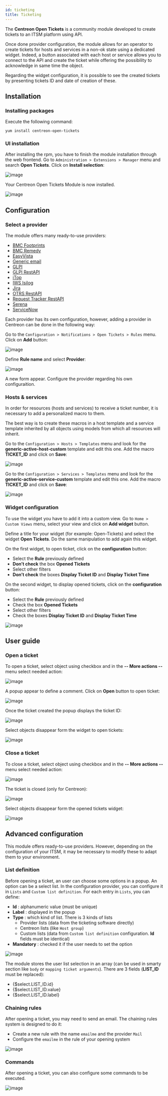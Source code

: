 ```yaml
---
id: ticketing
title: Ticketing
---
```


The **Centreon Open Tickets** is a community module developed to create
tickets to an ITSM platform using API.

Once done provider configuration, the module allows for an operator to
create tickets for hosts and services in a non-ok state using a
dedicated widget. Indeed, a button associated with each host or service
allows you to connect to the API and create the ticket while offering
the possibility to acknowledge in same time the object.

Regarding the widget configuration, it is possible to see the created
tickets by presenting tickets ID and date of creation of these.

## Installation

### Installing packages

Execute the following command:

``` shell
yum install centreon-open-tickets
```

### UI installation

After installing the rpm, you have to finish the module installation
through the web frontend. Go to `Administration > Extensions > Manager`
menu and search **Open Tickets**. Click on **Install selection**:

![image](../assets/alerts/open_tickets_install_01.png)

Your Centreon Open Tickets Module is now installed.

![image](../assets/alerts/open_tickets_install_02.png)

## Configuration

### Select a provider

The module offers many ready-to-use providers:

* [BMC Footprints](../integrations/open-tickets/bmc-footprints.html)
* [BMC Remedy](../integrations/open-tickets/bmc-remedy.html)
* [EasyVista](../integrations/open-tickets/easyvista.html)
* [Generic email](../integrations/open-tickets/mail.html)
* [GLPI](../integrations/open-tickets/glpi.html)
* [GLPI RestAPI](../integrations/open-tickets/glpi-restapi.html)
* [iTop](../integrations/open-tickets/itop.html)
* [IWS Isilog](../integrations/open-tickets/iws-isilog.html)
* [Jira](../integrations/open-tickets/jira.html)
* [OTRS RestAPI](../integrations/open-tickets/otrs-restapi.html)
* [Request Tracker RestAPI](../integrations/open-tickets/request-tracker-restapi.html)
* [Serena](../integrations/open-tickets/serena.html)
* [ServiceNow](../integrations/open-tickets/servicenow.html)

Each provider has its own configuration, however, adding a provider in
Centreon can be done in the following way:

Go to the `Configuration > Notifications > Open Tickets > Rules` menu.
Click on **Add** button:

![image](../assets/alerts/open_tickets_add_provider_01.png)

Define **Rule name** and select **Provider**:

![image](../assets/alerts/open_tickets_add_provider_02.png)

A new form appear. Configure the provider regarding his own configuraition.

### Hosts & services

In order for resources (hosts and services) to receive a ticket number,
it is necessary to add a personalized macro to them.

The best way is to create these macros in a host template and a service
template inherited by all objects using models from which all resources
will inherit.

Go to the `Configuration > Hosts > Templates` menu and look for the
**generic-active-host-custom** template and edit this one. Add the macro
**TICKET\_ID** and click on **Save**:

![image](../assets/alerts/open_tickets_macro.png)

Go to the `Configuration > Services > Templates` menu and look for the
**generic-active-service-custom** template and edit this one. Add the
macro **TICKET\_ID** and click on **Save**:

![image](../assets/alerts/open_tickets_macro.png)

### Widget configuration

To use the widget you have to add it into a custom view. Go to
`Home > Custom Views` menu, select your view and click on **Add widget**
button.

Define a title for your widget (for example: Open-Tickets) and select
the widget **Open Tickets**. Do the same manipulation to add again this
widget.

On the first widget, to open ticket, click on the **configuration**
button:

-   Select the **Rule** previously defined
-   **Don’t check** the box **Opened Tickets**
-   Select other filters
-   **Don’t check** the boxes **Display Ticket ID** and **Display Ticket
    Time**

On the second widget, to display opened tickets, click on the
**configuration** button:

-   Select the **Rule** previously defined
-   Check the box **Opened Tickets**
-   Select other filters
-   Check the boxes **Display Ticket ID** and **Display Ticket Time**

![image](../assets/alerts/open_tickets_add_widget.png)

## User guide

### Open a ticket

To open a ticket, select object using checkbox and in the **-- More
actions --** menu select needed action:

![image](../assets/alerts/open_ticket_add_01.png)

A popup appear to define a comment. Click on **Open** button to open ticket:

![image](../assets/alerts/open_ticket_add_02.png)

Once the ticket created the popup displays the ticket ID:

![image](../assets/alerts/open_ticket_add_03.png)

Select objects disappear form the widget to open tickets:

![image](../assets/alerts/open_ticket_add_04.png)

### Close a ticket

To close a ticket, select object using checkbox and in the **-- More
actions --** menu select needed action:

![image](../assets/alerts/open_ticket_close_ticket_01.png)

The ticket is closed (only for Centreon):

![image](../assets/alerts/open_ticket_close_ticket_02.png)

Select objects disappear form the opened tickets widget:

![image](../assets/alerts/open_ticket_close_ticket_03.png)

## Advanced configuration

This module offers ready-to-use providers. However, depending on the
configuration of your ITSM, it may be necessary to modify these to adapt
them to your environment.

### List definition

Before opening a ticket, an user can choose some options in a popup. An
option can be a select list. In the configuration provider, you can
configure it in `Lists` and `Custom list definition`. For each entry in
`Lists`, you can define:

-   **Id** : alphanumeric value (must be unique)
-   **Label** : displayed in the popup
-   **Type** : which kind of list. There is 3 kinds of lists
    -   Provider lists (data from the ticketing software directly)
    -   Centreon lists (like `Host group`)
    -   Custom lists (data from `Custom list definition` configuration.
        **Id** fields must be identical)
-   **Mandatory** : checked it if the user needs to set the option

![image](../assets/alerts/open_ticket_advanced_list_01.png)

The module stores the user list selection in an array (can be used in
smarty section like `body` or `mapping ticket arguments`). There are 3
fields (**LIST\_ID** must be replaced):

-   {$select.LIST\_ID.id}
-   {$select.LIST\_ID.value}
-   {$select.LIST\_ID.label}

### Chaining rules

After opening a ticket, you may need to send an email. The chaining
rules system is designed to do it:

-   Create a new rule with the name `emailme` and the provider `Mail`
-   Configure the `emailme` in the rule of your opening system

![image](../assets/alerts/open_ticket_advanced_chain_01.png)

### Commands

After opening a ticket, you can also configure some commands to be executed.

![image](../assets/alerts/open_ticket_advanced_cmd_01.png)
